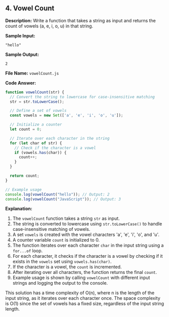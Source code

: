 ## 4. Vowel Count

**Description:**
Write a function that takes a string as input and returns the count of vowels (a, e, i, o, u) in that string.

**Sample Input:**
```
"hello"
```

**Sample Output:**
```
2
```

**File Name:** `vowelCount.js`

**Code Answer:**

```javascript
function vowelCount(str) {
  // Convert the string to lowercase for case-insensitive matching
  str = str.toLowerCase();

  // Define a set of vowels
  const vowels = new Set(['a', 'e', 'i', 'o', 'u']);

  // Initialize a counter
  let count = 0;

  // Iterate over each character in the string
  for (let char of str) {
    // Check if the character is a vowel
    if (vowels.has(char)) {
      count++;
    }
  }

  return count;
}

// Example usage
console.log(vowelCount("hello")); // Output: 2
console.log(vowelCount("JavaScript")); // Output: 3
```

**Explanation:**

1. The `vowelCount` function takes a string `str` as input.
2. The string is converted to lowercase using `str.toLowerCase()` to handle case-insensitive matching of vowels.
3. A set `vowels` is created with the vowel characters 'a', 'e', 'i', 'o', and 'u'.
4. A counter variable `count` is initialized to 0.
5. The function iterates over each character `char` in the input string using a `for...of` loop.
6. For each character, it checks if the character is a vowel by checking if it exists in the `vowels` set using `vowels.has(char)`.
7. If the character is a vowel, the `count` is incremented.
8. After iterating over all characters, the function returns the final `count`.
9. Example usage is shown by calling `vowelCount` with different input strings and logging the output to the console.

This solution has a time complexity of O(n), where n is the length of the input string, as it iterates over each character once. The space complexity is O(1) since the set of vowels has a fixed size, regardless of the input string length.